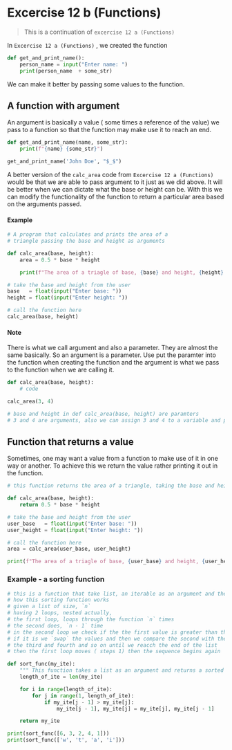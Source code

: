 # Excercise 12 b (Functions)

> This is a continuation of `excercise 12 a (Functions)` 

In `Excercise 12 a (Functions)` , we created the function

``` Python
def get_and_print_name():
    person_name = input("Enter name: ")
    print(person_name  + some_str)
```

We can make it better by passing some values to the function.

## A function with argument

An argument is basically a value ( some times a reference of the value) we pass to a function so that the function may make use it to reach an end.

``` Python
def get_and_print_name(name, some_str):
    print(f"{name} {some_str}")

get_and_print_name('John Doe', "$_$")
```

A better version of the `calc_area` code from `Excercise 12 a (Functions)` would be that we are able to pass argument to it just as we did above. It will be better when we can dictate what the base or height can be. With this we can modify the functionality of the function to return a particular area based on the arguments passed.

#### Example

``` Python
# A program that calculates and prints the area of a 
# triangle passing the base and height as arguments

def calc_area(base, height):
    area = 0.5 * base * height

    print(f"The area of a triagle of base, {base} and height, {height} is {area}m^2")

# take the base and height from the user
base   = float(input("Enter base: "))
height = float(input("Enter height: "))

# call the function here
calc_area(base, height)
```

#### Note

There is what we call argument and also a parameter. They are almost the same basically. So an argument is a parameter. Use put the paramter into the function when creating the function and the argument is what we pass to the function when we are calling it.

``` Python
def calc_area(base, height):
    # code

calc_area(3, 4)

# base and height in def calc_area(base, height) are paramters
# 3 and 4 are arguments, also we can assign 3 and 4 to a variable and pass the variables as argument instead.
```

## Function that returns a value

Sometimes, one may want a value from a function to make use of it in one way or another. To achieve this we return the value rather printing it out in the function.

``` Python
# this function returns the area of a triangle, taking the base and height as arguments

def calc_area(base, height):
    return 0.5 * base * height

# take the base and height from the user
user_base   = float(input("Enter base: "))
user_height = float(input("Enter height: "))

# call the function here
area = calc_area(user_base, user_height)

print(f"The area of a triagle of base, {user_base} and height, {user_height} is {area}")
```

### Example - a sorting function

``` Python
# this is a function that take list, an iterable as an argument and them sorts it
# how this sorting function works
# given a list of size, `n` 
# having 2 loops, nested actually,
# the first loop, loops through the function `n` times
# the second does, `n - 1` time
# in the second loop we check if the the first value is greater than the second value
# if it is we `swap` the values and then we compare the second with the third and then
# the third and fourth and so on until we reacch the end of the list
# then the first loop moves ( steps 1) then the sequence begins again

def sort_func(my_ite):
    """ This function takes a list as an argument and returns a sorted version of it """
    length_of_ite = len(my_ite)

    for i in range(length_of_ite):
        for j in range(1, length_of_ite):
            if my_ite[j - 1] > my_ite[j]:
                my_ite[j - 1], my_ite[j] = my_ite[j], my_ite[j - 1]

    return my_ite

print(sort_func([6, 3, 2, 4, 1]))
print(sort_func(['w', 't', 'a', 'i']))
```

